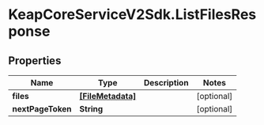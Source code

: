 # KeapCoreServiceV2Sdk.ListFilesResponse

## Properties

Name | Type | Description | Notes
------------ | ------------- | ------------- | -------------
**files** | [**[FileMetadata]**](FileMetadata.md) |  | [optional] 
**nextPageToken** | **String** |  | [optional] 


